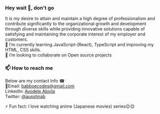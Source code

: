 ### Hey wait 👋, don't go 

<!--
**babboe1/babboe1** is a ✨ _special_ ✨ repository because its `README.md` (this file) appears on your GitHub profile.

Here are some ideas to get you started:

- 🔭 I’m currently working on ...
- 🌱 I’m currently learning ...
- 👯 I’m looking to collaborate on ...
- 🤔 I’m looking for help with ...
- 💬 Ask me about ...
- 📫 How to reach me: ...
- 😄 Pronouns: ...
- ⚡ Fun fact: ...
-->
It is my desire to attain and maintain a high degree of professionalism and contribute significantly to the organizational growth and development through diverse skills while providing innovative solutions capable of satisfying and maintaining the corporate interest of my employer and customers. </br>
🌱 I’m currently learning JavaScript-(React), TypeScript and improving my HTML, CSS skills. </br>
 👯 I’m looking to collaborate on Open source projects </br>
  ### 📫 How to reach me <br />
  Below are my contact Info ☎<br/>
    📩Email: babboecodes@gmail.com </br>
    LinkedIn: [Ayodele Abiola](https://www.twitter.com/ausstinab)<br />
    Twitter: [@ausstinab](https://www.twitter.com/ausstinab) <br />
    
 ⚡ Fun fact: I love watching anime (Japanese movies) series😌😌
 
 
